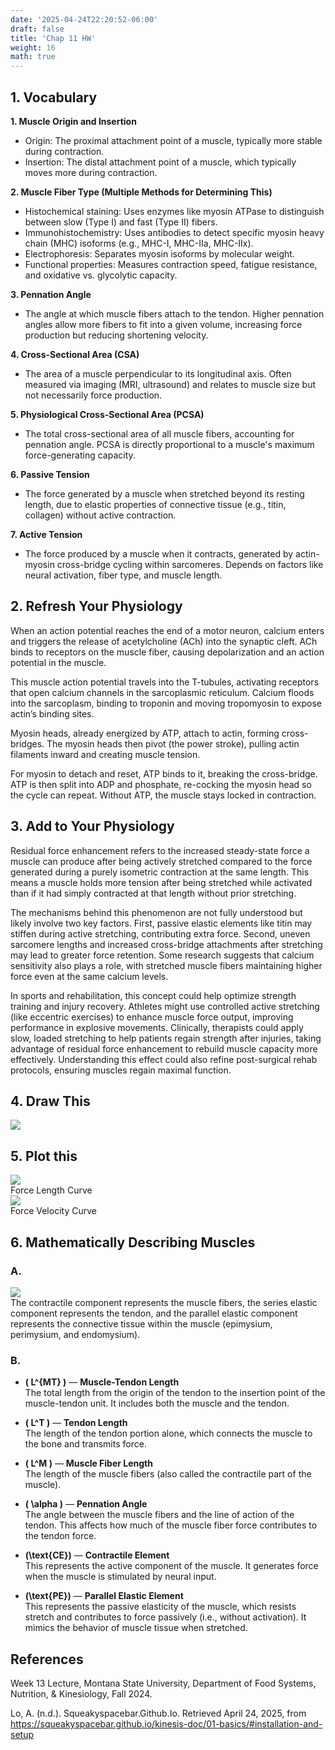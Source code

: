 ```yaml
---
date: '2025-04-24T22:20:52-06:00'
draft: false
title: 'Chap 11 HW'
weight: 16
math: true
---
```


## 1. Vocabulary

**1. Muscle Origin and Insertion**  
- Origin: The proximal attachment point of a muscle, typically more stable during contraction.  
- Insertion: The distal attachment point of a muscle, which typically moves more during contraction.  

**2. Muscle Fiber Type (Multiple Methods for Determining This)**  

- Histochemical staining: Uses enzymes like myosin ATPase to distinguish between slow (Type I) and fast (Type II) fibers.  
- Immunohistochemistry: Uses antibodies to detect specific myosin heavy chain (MHC) isoforms (e.g., MHC-I, MHC-IIa, MHC-IIx).  
- Electrophoresis: Separates myosin isoforms by molecular weight.  
- Functional properties: Measures contraction speed, fatigue resistance, and oxidative vs. glycolytic capacity.  

**3. Pennation Angle**  
- The angle at which muscle fibers attach to the tendon. Higher pennation angles allow more fibers to fit into a given volume, increasing force production but reducing shortening velocity.  

**4. Cross-Sectional Area (CSA)**  
- The area of a muscle perpendicular to its longitudinal axis. Often measured via imaging (MRI, ultrasound) and relates to muscle size but not necessarily force production.  

**5. Physiological Cross-Sectional Area (PCSA)**  
- The total cross-sectional area of all muscle fibers, accounting for pennation angle. PCSA is directly proportional to a muscle's maximum force-generating capacity.  

**6. Passive Tension**  
- The force generated by a muscle when stretched beyond its resting length, due to elastic properties of connective tissue (e.g., titin, collagen) without active contraction.  

**7. Active Tension**  
- The force produced by a muscle when it contracts, generated by actin-myosin cross-bridge cycling within sarcomeres. Depends on factors like neural activation, fiber type, and muscle length.

## 2. Refresh Your Physiology
When an action potential reaches the end of a motor neuron, calcium enters and triggers the release of acetylcholine (ACh) into the synaptic cleft. ACh binds to receptors on the muscle fiber, causing depolarization and an action potential in the muscle.  

This muscle action potential travels into the T-tubules, activating receptors that open calcium channels in the sarcoplasmic reticulum. Calcium floods into the sarcoplasm, binding to troponin and moving tropomyosin to expose actin’s binding sites.  

Myosin heads, already energized by ATP, attach to actin, forming cross-bridges. The myosin heads then pivot (the power stroke), pulling actin filaments inward and creating muscle tension.  

For myosin to detach and reset, ATP binds to it, breaking the cross-bridge. ATP is then split into ADP and phosphate, re-cocking the myosin head so the cycle can repeat. Without ATP, the muscle stays locked in contraction.

## 3. Add to Your Physiology
Residual force enhancement refers to the increased steady-state force a muscle can produce after being actively stretched compared to the force generated during a purely isometric contraction at the same length. This means a muscle holds more tension after being stretched while activated than if it had simply contracted at that length without prior stretching.  

The mechanisms behind this phenomenon are not fully understood but likely involve two key factors. First, passive elastic elements like titin may stiffen during active stretching, contributing extra force. Second, uneven sarcomere lengths and increased cross-bridge attachments after stretching may lead to greater force retention. Some research suggests that calcium sensitivity also plays a role, with stretched muscle fibers maintaining higher force even at the same calcium levels.  

In sports and rehabilitation, this concept could help optimize strength training and injury recovery. Athletes might use controlled active stretching (like eccentric exercises) to enhance muscle force output, improving performance in explosive movements. Clinically, therapists could apply slow, loaded stretching to help patients regain strength after injuries, taking advantage of residual force enhancement to rebuild muscle capacity more effectively. Understanding this effect could also refine post-surgical rehab protocols, ensuring muscles regain maximal function.

## 4. Draw This

<div class="rounded-lg float-left max-w-md mr-4">
    <img src="/images/kin325r/hw11p4a.jpg" alt=" ">
</div>
<div class="clear-both"></div>

## 5. Plot this

<div class="rounded-lg float-left max-w-md mr-4">
    <img src="/images/kin325r/hw11p5a.jpg" alt=" ">
</div>
Force Length Curve
<div class="clear-both"></div>
<div class="rounded-lg float-left max-w-md mr-4">
    <img src="/images/kin325r/hw11p5b.jpg" alt=" ">
</div>
Force Velocity Curve
<div class="clear-both"></div>



## 6. Mathematically Describing Muscles

### A.

<div class="rounded-lg float-left max-w-md mr-4">
    <img src="/images/kin325r/hw11p6a.jpg" alt=" ">
</div>
The contractile component represents the muscle fibers, the series elastic component represents the tendon, and the parallel elastic component represents the connective tissue within the muscle (epimysium, perimysium, and endomysium).
<div class="clear-both"></div>

### B.

- **\( L^{MT} \)** — **Muscle-Tendon Length**  
  The total length from the origin of the tendon to the insertion point of the muscle-tendon unit. It includes both the muscle and the tendon.

- **\( L^T \)** — **Tendon Length**  
  The length of the tendon portion alone, which connects the muscle to the bone and transmits force.

- **\( L^M \)** — **Muscle Fiber Length**  
  The length of the muscle fibers (also called the contractile part of the muscle).

- **\( \alpha \)** — **Pennation Angle**  
  The angle between the muscle fibers and the line of action of the tendon. This affects how much of the muscle fiber force contributes to the tendon force.

- **\(\text{CE}\)** — **Contractile Element**  
  This represents the active component of the muscle. It generates force when the muscle is stimulated by neural input.

- **\(\text{PE}\)** — **Parallel Elastic Element**  
  This represents the passive elasticity of the muscle, which resists stretch and contributes to force passively (i.e., without activation). It mimics the behavior of muscle tissue when stretched.

## References
Week 13 Lecture, Montana State University, Department of Food Systems, Nutrition, & Kinesiology, Fall 2024.

Lo, A. (n.d.). Squeakyspacebar.Github.Io. Retrieved April 24, 2025, from https://squeakyspacebar.github.io/kinesis-doc/01-basics/#installation-and-setup
